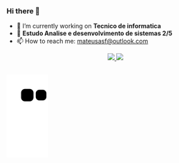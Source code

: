 ### Hi there 👋



- 🔭 I’m currently working on <strong> Tecnico de informatica </strong> 
- 🌱 <strong> Estudo Analise e desenvolvimento de sistemas 2/5 </strong> 
- 📫 How to reach me: mateusasf@outlook.com


<div align="center">
  <a href="https://github.com/mateusfigueira">
  <img height="180em" src="https://github-readme-stats.vercel.app/api?username=mateusfigueira&show_icons=true&theme=dark&include_all_commits=true&count_private=true"/>
  <img height="141em" src="https://github-readme-stats.vercel.app/api/top-langs/?username=mateusfigueira&layout=compact&langs_count=7&theme=dark"/>
</div>
  
  ##
  
  
  ![Snake animation](https://github.com/rafaballerini/rafaballerini/blob/output/github-contribution-grid-snake.svg)
